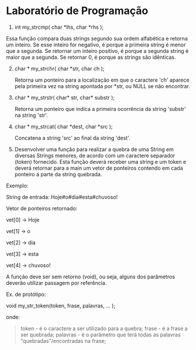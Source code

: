 # Laboratório de Programação

1. int my_strcmp( char *lhs, char *rhs ); 

  Essa função compara duas strings segundo sua ordem alfabética e retorna um inteiro. Se esse inteiro for negativo, é
porque a primeira string é menor que a segunda. Se retornar um inteiro positivo, é porque a segunda string é maior que a segunda. Se retornar 0, é porque as strings são idênticas.


2. char * my_strchr( char *str, char ch );

    Retorna um ponteiro para a localização em que o caractere 'ch' aparece pela primeira vez na string apontada por *str,
ou NULL se não encontrar.


3. char * my_strstr( char* str, char* substr ); 

   Retorna um ponteiro que indica a primeira ocorrência da string 'substr' na string 'str'.

4. char * my_strcat( char *dest, char *src );

    Concatena a string 'src' ao final da string 'dest'.


5. Desenvolver uma função para realizar a quebra de uma String em diversas Strings menores, de acordo com um caractere separador (token) fornecido. Esta função deverá receber uma string e um token e deverá retornar para a main um vetor de ponteiros contendo em cada ponteiro a parte da string quebrada.


Exemplo:


String de entrada: Hoje#o#dia#esta#chuvoso!


Vetor de ponteiros retornado: 


vet[0] -> Hoje


vet[1] -> o


vet[2] -> dia


vet[3] -> esta 


vet[4] -> chuvoso!


A função deve ser sem retorno (void), ou seja, alguns dos parâmetros deverão utilizar passagem por referência.


Ex. de protótipo:


void my_str_token(token, frase, palavras, ... );


onde:

> token - é o caractere a ser utilizado para a quebra;
> frase - é a frase a ser quebrada;
> palavras - é o parâmetro que terá todas as palavras "quebradas"/encontradas na
frase;
